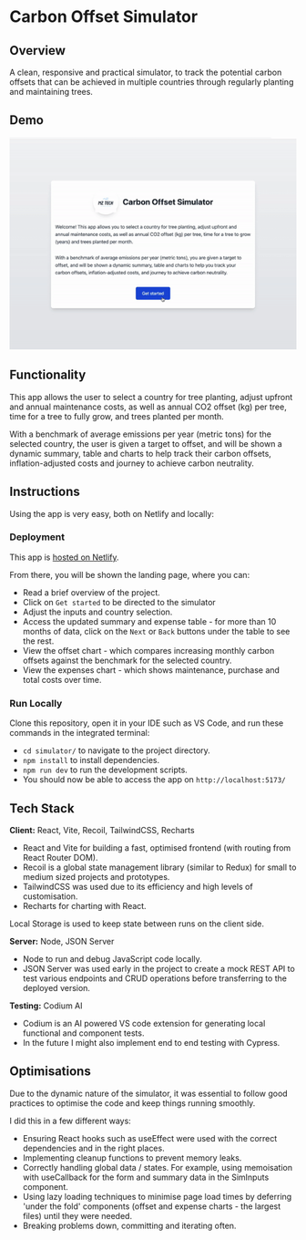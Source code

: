 # Carbon Offset Simulator

## Overview

A clean, responsive and practical simulator, to track the potential carbon offsets that can be achieved in multiple countries through regularly planting and maintaining trees.

## Demo

![app-demo](./simulator/src/assets/carbon-offset-simulator-demo.gif)

## Functionality

This app allows the user to select a country for tree planting, adjust upfront and annual maintenance costs, as well as annual CO2 offset (kg) per tree, time for a tree to fully grow, and trees planted per month.

With a benchmark of average emissions per year (metric tons) for the selected country, the user is given a target to offset, and will be shown a dynamic summary, table and charts to help track their carbon offsets, inflation-adjusted costs and journey to achieve carbon neutrality.

## Instructions

Using the app is very easy, both on Netlify and locally:

### Deployment

This app is [hosted on Netlify](https://carbon-offset-simulator.netlify.app/).

From there, you will be shown the landing page, where you can:

- Read a brief overview of the project.
- Click on `Get started` to be directed to the simulator
- Adjust the inputs and country selection.
- Access the updated summary and expense table - for more than 10 months of data, click on the `Next` or `Back` buttons under the table to see the rest.
- View the offset chart - which compares increasing monthly carbon offsets against the benchmark for the selected country.
- View the expenses chart - which shows maintenance, purchase and total costs over time.

### Run Locally

Clone this repository, open it in your IDE such as VS Code, and run these commands in the integrated terminal:

- `cd simulator/` to navigate to the project directory.
- `npm install` to install dependencies.
- `npm run dev` to run the development scripts.
- You should now be able to access the app on `http://localhost:5173/`

## Tech Stack

**Client:** React, Vite, Recoil, TailwindCSS, Recharts

- React and Vite for building a fast, optimised frontend (with routing from React Router DOM).
- Recoil is a global state management library (similar to Redux) for small to medium sized projects and prototypes.
- TailwindCSS was used due to its efficiency and high levels of customisation.
- Recharts for charting with React.

Local Storage is used to keep state between runs on the client side.

**Server:** Node, JSON Server

- Node to run and debug JavaScript code locally.
- JSON Server was used early in the project to create a mock REST API to test various endpoints and CRUD operations before transferring to the deployed version.

**Testing:** Codium AI

- Codium is an AI powered VS code extension for generating local functional and component tests.
- In the future I might also implement end to end testing with Cypress.

## Optimisations

Due to the dynamic nature of the simulator, it was essential to follow good practices to optimise the code and keep things running smoothly.

I did this in a few different ways:

- Ensuring React hooks such as useEffect were used with the correct dependencies and in the right places.
- Implementing cleanup functions to prevent memory leaks.
- Correctly handling global data / states. For example, using memoisation with useCallback for the form and summary data in the SimInputs component.
- Using lazy loading techniques to minimise page load times by deferring 'under the fold' components (offset and expense charts - the largest files) until they were needed.
- Breaking problems down, committing and iterating often.
